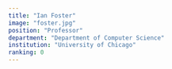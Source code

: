```yaml
---
title: "Ian Foster"
image: "foster.jpg"
position: "Professor"
department: "Department of Computer Science"
institution: "University of Chicago"
ranking: 0
---
```

